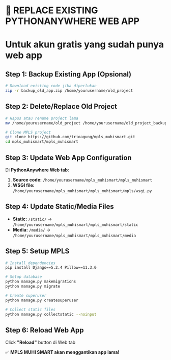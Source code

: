 # 🔄 REPLACE EXISTING PYTHONANYWHERE WEB APP
# Untuk akun gratis yang sudah punya web app

## Step 1: Backup Existing App (Opsional)
```bash
# Download existing code jika diperlukan
zip -r backup_old_app.zip /home/yourusername/old_project
```

## Step 2: Delete/Replace Old Project
```bash
# Hapus atau rename project lama
mv /home/yourusername/old_project /home/yourusername/old_project_backup

# Clone MPLS project
git clone https://github.com/trioagung/mpls_muhismart.git
cd mpls_muhismart/mpls_muhismart
```

## Step 3: Update Web App Configuration
Di **PythonAnywhere Web tab**:

1. **Source code:** `/home/yourusername/mpls_muhismart/mpls_muhismart`
2. **WSGI file:** `/home/yourusername/mpls_muhismart/mpls_muhismart/mpls/wsgi.py`

## Step 4: Update Static/Media Files
- **Static:** `/static/` → `/home/yourusername/mpls_muhismart/mpls_muhismart/static`
- **Media:** `/media/` → `/home/yourusername/mpls_muhismart/mpls_muhismart/media`

## Step 5: Setup MPLS
```bash
# Install dependencies
pip install Django==5.2.4 Pillow==11.3.0

# Setup database
python manage.py makemigrations
python manage.py migrate

# Create superuser
python manage.py createsuperuser

# Collect static files
python manage.py collectstatic --noinput
```

## Step 6: Reload Web App
Click **"Reload"** button di Web tab

✅ **MPLS MUHI SMART akan menggantikan app lama!**
